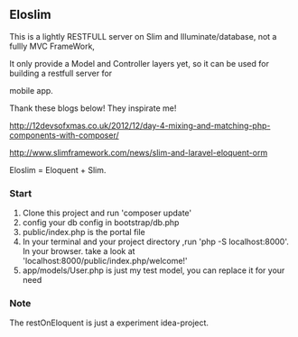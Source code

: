 ## Eloslim

This is a lightly RESTFULL server on Slim and Illuminate/database, not a fullly MVC FrameWork,

It only provide a Model and Controller layers yet, so it can be used for building a restfull server for

mobile app.

Thank these blogs below! They inspirate me!

http://12devsofxmas.co.uk/2012/12/day-4-mixing-and-matching-php-components-with-composer/

http://www.slimframework.com/news/slim-and-laravel-eloquent-orm

Eloslim = Eloquent + Slim.

### Start

1. Clone this project and run 'composer update'
1. config your db config in bootstrap/db.php
1. public/index.php is the portal file
1. In your terminal and your project directory ,run 'php -S localhost:8000'. In your browser.
take a look at 'localhost:8000/public/index.php/welcome!'
1. app/models/User.php is just my test model, you can replace it for your need


### Note

The restOnEloquent is just a experiment idea-project.




